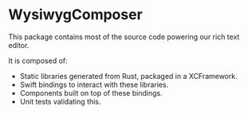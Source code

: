 # WysiwygComposer

This package contains most of the source code powering our rich text editor.

It is composed of: 
* Static libraries generated from Rust, packaged in a XCFramework.
* Swift bindings to interact with these libraries.
* Components built on top of these bindings.
* Unit tests validating this.
